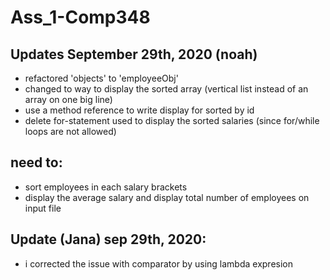 # Ass_1-Comp348

## Updates September 29th, 2020 (noah)

- refactored 'objects' to 'employeeObj'
- changed to way to display the sorted array (vertical list instead of an array on one big line)
- use a method reference to write display for sorted by id
- delete for-statement used to display the sorted salaries (since for/while loops are not allowed)

## need to: 
- sort employees in each salary brackets
- display the average salary and display total number of employees on input file 


## Update (Jana) sep 29th, 2020:
- i corrected the issue with comparator by using lambda expresion 
